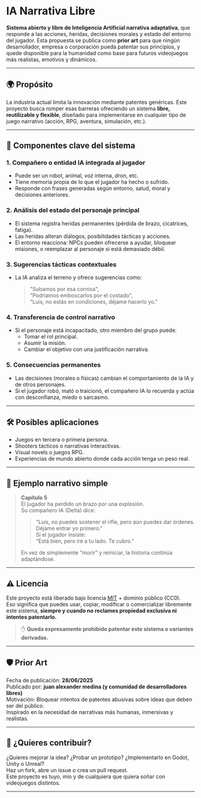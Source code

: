 # IA Narrativa Libre

**Sistema abierto y libre de Inteligencia Artificial narrativa adaptativa**, que responde a las acciones, heridas, decisiones morales y estado del entorno del jugador. Esta propuesta se publica como **prior art** para que ningún desarrollador, empresa o corporación pueda patentar sus principios, y quede disponible para la humanidad como base para futuros videojuegos más realistas, emotivos y dinámicos.

---

## 🌍 Propósito

La industria actual limita la innovación mediante patentes genéricas. Este proyecto busca romper esas barreras ofreciendo un sistema **libre, reutilizable y flexible**, diseñado para implementarse en cualquier tipo de juego narrativo (acción, RPG, aventura, simulación, etc.).

---

## 🧩 Componentes clave del sistema

### 1. Compañero o entidad IA integrada al jugador
- Puede ser un robot, animal, voz interna, dron, etc.
- Tiene memoria propia de lo que el jugador ha hecho o sufrido.
- Responde con frases generadas según entorno, salud, moral y decisiones anteriores.

### 2. Análisis del estado del personaje principal
- El sistema registra heridas permanentes (pérdida de brazo, cicatrices, fatiga).
- Las heridas alteran diálogos, posibilidades tácticas y acciones.
- El entorno reacciona: NPCs pueden ofrecerse a ayudar, bloquear misiones, o reemplazar al personaje si está demasiado débil.

### 3. Sugerencias tácticas contextuales
- La IA analiza el terreno y ofrece sugerencias como:
  > "Subamos por esa cornisa",  
  > "Podríamos emboscarlos por el costado",  
  > "Luis, no estás en condiciones, déjame hacerlo yo."

### 4. Transferencia de control narrativo
- Si el personaje está incapacitado, otro miembro del grupo puede:
  - Tomar el rol principal.
  - Asumir la misión.
  - Cambiar el objetivo con una justificación narrativa.

### 5. Consecuencias permanentes
- Las decisiones (morales o físicas) cambian el comportamiento de la IA y de otros personajes.
- Si el jugador robó, mató o traicionó, el compañero IA lo recuerda y actúa con desconfianza, miedo o sarcasmo.

---

## 🛠️ Posibles aplicaciones

- Juegos en tercera o primera persona.
- Shooters tácticos o narrativas interactivas.
- Visual novels o juegos RPG.
- Experiencias de mundo abierto donde cada acción tenga un peso real.

---

## 📖 Ejemplo narrativo simple

> **Capítulo 5**  
> El jugador ha perdido un brazo por una explosión.  
> Su compañero IA (Delta) dice:  
> > “Luis, no puedes sostener el rifle, pero aún puedes dar órdenes. Déjame entrar yo primero.”  
> Si el jugador insiste:  
> > “Está bien, pero iré a tu lado. Te cubro.”  
>  
> En vez de simplemente “morir” y reiniciar, la historia continúa adaptándose.

---

## ⚠️ Licencia

Este proyecto está liberado bajo licencia [MIT](LICENSE) + dominio público (CC0).  
Eso significa que puedes usar, copiar, modificar o comercializar libremente este sistema, **siempre y cuando no reclames propiedad exclusiva ni intentes patentarlo.**

> ✋ **Queda expresamente prohibido patentar este sistema o variantes derivadas.**

---

## 🛡️ Prior Art

Fecha de publicación: **28/06/2025**  
Publicado por: **juan alexander medina (y comunidad de desarrolladores libres)**  
Motivación: Bloquear intentos de patentes abusivas sobre ideas que deben ser del público.  
Inspirado en la necesidad de narrativas más humanas, inmersivas y realistas.

---

## 💬 ¿Quieres contribuir?

¿Quieres mejorar la idea? ¿Probar un prototipo? ¿Implementarlo en Godot, Unity o Unreal?  
Haz un fork, abre un issue o crea un pull request.  
Este proyecto es tuyo, mío y de cualquiera que quiera soñar con videojuegos distintos.

---
